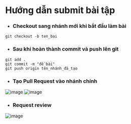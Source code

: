 # Hướng dẫn submit bài tập

- ### Checkout sang nhánh mới khi bắt đầu làm bài

```shell
git checkout -b ten_bai
```

- ### Sau khi hoàn thành commit và push lên git

```shell
git add .
git commit -m "đề bài"
git push origin tên_nhánh_đã_tạo
```

- ### Tạo Pull Request vào nhánh chính
![image](https://user-images.githubusercontent.com/126770350/230262624-5691c58b-157e-4704-8ec8-f0e4b765a8b1.png)
![image](https://user-images.githubusercontent.com/126770350/230262722-d7ae4c2f-1739-4745-b0f9-2e0016c96973.png)

- ### Request review

![image](https://user-images.githubusercontent.com/126770350/230262807-66737d3e-69f7-4315-82a8-956f1d4d9378.png)
